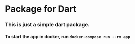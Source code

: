 # Package for Dart

### This is just a simple dart package.

#### To start the app in docker, run `docker-compose run --rm app`
